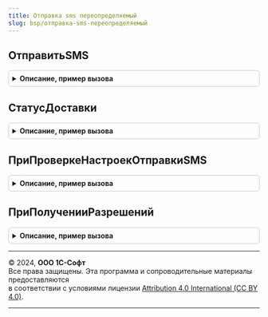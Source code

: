```yaml
---
title: Отправка sms переопределяемый
slug: bsp/отправка-sms-переопределяемый
---
```



## ОтправитьSMS
<details style="margin: 1em 0; padding: 0.5em; border: 1px solid #ccc; border-radius: 6px;">

<summary style="font-weight: bold; cursor: pointer;">Описание, пример вызова</summary>

```bsl

// Отправляет SMS через настроенного поставщика услуги.
//
// Параметры:
//  ПараметрыОтправки - Структура:
//   * Провайдер          - ПеречислениеСсылка.ПровайдерыSMS - поставщик услуги по отправке SMS.
//   * НомераПолучателей  - Массив - массив строк номеров получателей в формате +7ХХХХХХХХХХ;
//   * Текст              - Строка - текст сообщения, максимальная длина у операторов может быть разной;
//   * ИмяОтправителя     - Строка - имя отправителя, которое будет отображаться вместо номера у получателей;
//   * Логин              - Строка - логин для доступа к услуге отправки SMS;
//   * Пароль             - Строка - пароль для доступа к услуге отправки SMS.
//
//  Результат - Структура - возвращаемое значение. Результат отправки:
//    * ОтправленныеСообщения - Массив из Структура:
//     ** НомерПолучателя - Строка - номер получателя из массива НомераПолучателей;
//     ** ИдентификаторСообщения - Строка - идентификатор SMS, по которому можно запросить статус отправки.
//    ОписаниеОшибки - Строка - пользовательское представление ошибки, если пустая строка, то ошибки нет.
//
Процедура ОтправитьSMS(ПараметрыОтправки, Результат) Экспорт
```

Пример вызова
```bsl
ОтправкаSMSПереопределяемый.ОтправитьSMS(ПараметрыОтправки, Результат) 
```
</details>

## СтатусДоставки
<details style="margin: 1em 0; padding: 0.5em; border: 1px solid #ccc; border-radius: 6px;">

<summary style="font-weight: bold; cursor: pointer;">Описание, пример вызова</summary>

```bsl

// Запрашивает статус доставки SMS у поставщика услуг.
//
// Параметры:
//  ИдентификаторСообщения - Строка - идентификатор, присвоенный SMS при отправке.
//  Провайдер - ПеречислениеСсылка.ПровайдерыSMS - провайдер услуги отправки SMS.
//  Логин              - Строка - логин для доступа к услуге отправки SMS.
//  Пароль             - Строка - пароль для доступа к услуге отправки SMS.
//  Результат          - см. ОтправкаSMS.СтатусДоставки.
//
Процедура СтатусДоставки(ИдентификаторСообщения, Провайдер, Логин, Пароль, Результат) Экспорт
```

Пример вызова
```bsl
ОтправкаSMSПереопределяемый.СтатусДоставки(ИдентификаторСообщения, Провайдер, Логин, Пароль, Результат) 
```
</details>

## ПриПроверкеНастроекОтправкиSMS
<details style="margin: 1em 0; padding: 0.5em; border: 1px solid #ccc; border-radius: 6px;">

<summary style="font-weight: bold; cursor: pointer;">Описание, пример вызова</summary>

```bsl

// Проверяет правильность сохраненных настроек отправки SMS.
//
// Параметры:
//  НастройкиОтправкиSMS - Структура - описание текущих настроек отправки SMS:
//   * Провайдер - ПеречислениеСсылка.ПровайдерыSMS
//   * Логин - Строка
//   * Пароль - Строка
//   * ИмяОтправителя - Строка
//  Отказ - Булево - установить этот параметр в Истина, если настройки не заполнены или заполнены неверно.
//
Процедура ПриПроверкеНастроекОтправкиSMS(НастройкиОтправкиSMS, Отказ) Экспорт
```

Пример вызова
```bsl
ОтправкаSMSПереопределяемый.ПриПроверкеНастроекОтправкиSMS(НастройкиОтправкиSMS, Отказ) 
```
</details>

## ПриПолученииРазрешений
<details style="margin: 1em 0; padding: 0.5em; border: 1px solid #ccc; border-radius: 6px;">

<summary style="font-weight: bold; cursor: pointer;">Описание, пример вызова</summary>

```bsl

// Дополняет список разрешений для отправки SMS.
//
// Параметры:
//  Разрешения - Массив - массив объектов, возвращаемых одной из функций РаботаВБезопасномРежиме.Разрешение*().
//
Процедура ПриПолученииРазрешений(Разрешения) Экспорт
```

Пример вызова
```bsl
ОтправкаSMSПереопределяемый.ПриПолученииРазрешений(Разрешения) 
```
</details>

---

© 2024, **ООО 1С-Софт**  
Все права защищены. Эта программа и сопроводительные материалы предоставляются  
в соответствии с условиями лицензии [Attribution 4.0 International (CC BY 4.0)](https://creativecommons.org/licenses/by/4.0/legalcode).

---
